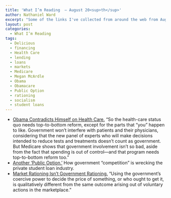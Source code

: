 ```yaml
---
title: 'What I’m Reading  — August 20<sup>th</sup>'
author: Nathaniel Ward
excerpt: "Some of the links I've collected from around the web from August 12th to August 20th."
layout: post
categories:
  - What I’m Reading
tags:
  - Delicious
  - financing
  - Health Care
  - lending
  - loans
  - markets
  - Medicare
  - Megan McArdle
  - Obama
  - Obamacare
  - Public Option
  - rationing
  - socialism
  - student loans
---
```

  * [Obama Contradicts Himself on Health Care.][1] “So the health-care status quo needs top-to-bottom reform, except for the parts that “you” happen to like. Government won’t interfere with patients and their physicians, considering that the new panel of experts who will make decisions intended to reduce tests and treatments doesn’t count as government. But Medicare shows that government involvement isn’t so bad, aside from the fact that spending is out of control—and that program needs top-to-bottom reform too.”
  * [Another ‘Public Option.’][2] How government “competition” is wrecking the private student loan industry.
  * [Market Rationing Isn’t Government Rationing.][3] “Using the government’s coercive power to decide the price of something, or who ought to get it, is qualitatively different from the same outcome arising out of voluntary actions in the marketplace.”

 [1]: http://online.wsj.com/article/SB10001424052970203550604574360541357223298.html
 [2]: http://online.wsj.com/article/SB10001424052970203863204574348662300995456.html?mod=djemEditorialPage
 [3]: http://meganmcardle.theatlantic.com/archives/2009/08/rationing_by_any_other_name.php